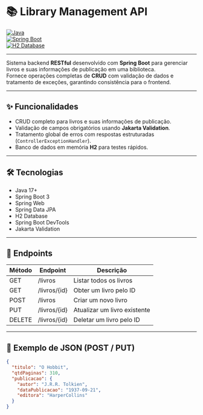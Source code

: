 # 📚 Library Management API

[![Java](https://img.shields.io/badge/Java-17+-blue)](https://www.java.com/)  
[![Spring Boot](https://img.shields.io/badge/Spring%20Boot-3-green)](https://spring.io/projects/spring-boot)  
[![H2 Database](https://img.shields.io/badge/H2-Database-orange)](https://www.h2database.com/)  

---

Sistema backend **RESTful** desenvolvido com **Spring Boot** para gerenciar livros e suas informações de publicação em uma biblioteca.  
Fornece operações completas de **CRUD** com validação de dados e tratamento de exceções, garantindo consistência para o frontend.

---

## ✨ Funcionalidades

- CRUD completo para livros e suas informações de publicação.  
- Validação de campos obrigatórios usando **Jakarta Validation**.  
- Tratamento global de erros com respostas estruturadas (`ControllerExceptionHandler`).  
- Banco de dados em memória **H2** para testes rápidos.

---

## 🛠 Tecnologias

- Java 17+  
- Spring Boot 3  
- Spring Web  
- Spring Data JPA  
- H2 Database  
- Spring Boot DevTools  
- Jakarta Validation  

---

## 🔗 Endpoints

| Método | Endpoint       | Descrição                        |
|--------|----------------|----------------------------------|
| GET    | /livros        | Listar todos os livros           |
| GET    | /livros/{id}   | Obter um livro pelo ID           |
| POST   | /livros        | Criar um novo livro              |
| PUT    | /livros/{id}   | Atualizar um livro existente     |
| DELETE | /livros/{id}   | Deletar um livro pelo ID         |

---

## 📝 Exemplo de JSON (POST / PUT)

```json
{
  "titulo": "O Hobbit",
  "qtdPaginas": 310,
  "publicacao": {
    "autor": "J.R.R. Tolkien",
    "dataPublicacao": "1937-09-21",
    "editora": "HarperCollins"
  }
}
